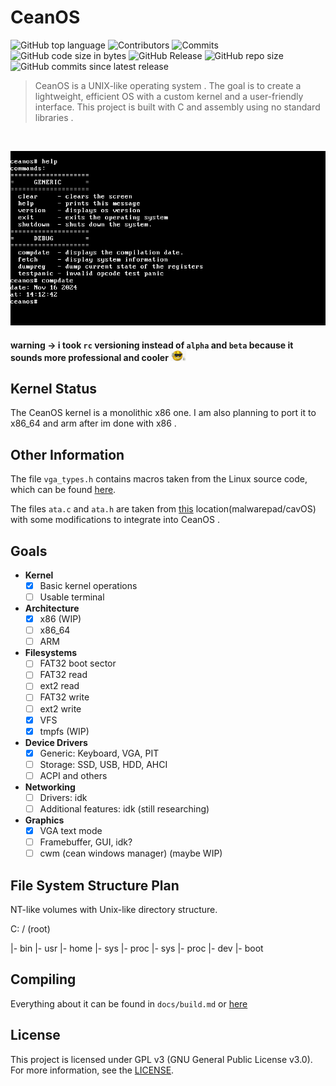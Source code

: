 # CeanOS 
![GitHub top language](https://img.shields.io/github/languages/top/ceanvalds/CeanOS)
![Contributors](https://img.shields.io/github/contributors/ceanvalds/CeanOS)
![Commits](https://img.shields.io/github/commit-activity/m/ceanvalds/CeanOS)
![GitHub code size in bytes](https://img.shields.io/github/languages/code-size/ceanvalds/CeanOS)
![GitHub Release](https://img.shields.io/github/v/release/ceanvalds/CeanOS?include_prereleases)
![GitHub repo size](https://img.shields.io/github/repo-size/ceanvalds/CeanOS)
![GitHub commits since latest release](https://img.shields.io/github/commits-since/ceanvalds/ceanos/latest?include_prereleases)

  > CeanOS is a UNIX-like operating system . The goal is to create a lightweight, efficient OS with a custom kernel and a user-friendly interface. This project is built with C and assembly using no standard libraries . 

<br>

![image](res/screenshot.png)

#### warning -> i took `rc` versioning instead of `alpha` and `beta` because it sounds more professional and cooler <img src="res/cool.png" alt="cool" style="width: 5%;"/>




## Kernel Status
The CeanOS kernel is a monolithic x86 one. I am also planning to port it to x86_64 and arm after im done with x86 .

## Other Information
The file `vga_types.h` contains macros taken from the Linux source code, which can be found [here](https://github.com/torvalds/linux/blob/42f7652d3eb527d03665b09edac47f85fb600924/include/video/vga.h).

The files `ata.c` and `ata.h` are taken from [this](https://github.com/malwarepad/cavOS/blob/2ad71233123bf610188cc6d4d3cda30d8e275909/src/kernel/drivers/) location(malwarepad/cavOS) with some modifications to integrate into CeanOS . 

## Goals
- **Kernel**
  - [x] Basic kernel operations
  - [ ] Usable terminal
- **Architecture**
  - [x] x86 (WIP)
  - [ ] x86_64
  - [ ] ARM
- **Filesystems**
  - [ ] FAT32 boot sector
  - [ ] FAT32 read
  - [ ] ext2 read
  - [ ] FAT32 write
  - [ ] ext2 write
  - [x] VFS
  - [x] tmpfs (WIP)
- **Device Drivers**
  - [x] Generic: Keyboard, VGA, PIT
  - [ ] Storage: SSD, USB, HDD, AHCI
  - [ ] ACPI and others
- **Networking**
  - [ ] Drivers: idk
  - [ ] Additional features: idk (still researching)
- **Graphics**
  - [x] VGA text mode
  - [ ] Framebuffer, GUI, idk?
  - [ ] cwm (cean windows manager) (maybe WIP)

## File System Structure Plan

NT-like volumes with Unix-like directory structure.

C:
/ (root)

|- bin
|- usr
|- home
|- sys
|- proc
|- sys
|- proc
|- dev
|- boot

## Compiling
Everything about it can be found in `docs/build.md` or [here](docs/build.md)

## License
This project is licensed under GPL v3 (GNU General Public License v3.0). For more information, see the [LICENSE](LICENSE).
